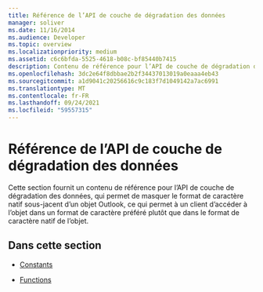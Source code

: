 ```yaml
---
title: Référence de l’API de couche de dégradation des données
manager: soliver
ms.date: 11/16/2014
ms.audience: Developer
ms.topic: overview
ms.localizationpriority: medium
ms.assetid: c6c6bfda-5525-4618-b08c-bf85440b7415
description: Contenu de référence pour l’API de couche de dégradation des données, qui permet de masquer le format de caractère natif sous-jacent d’Outlook objet.
ms.openlocfilehash: 3dc2e64f8dbbae2b2f34437013019a0eaaa4eb43
ms.sourcegitcommit: a1d9041c20256616c9c183f7d1049142a7ac6991
ms.translationtype: MT
ms.contentlocale: fr-FR
ms.lasthandoff: 09/24/2021
ms.locfileid: "59557315"
---
```

# <a name="data-degradation-layer-api-reference"></a>Référence de l’API de couche de dégradation des données

Cette section fournit un contenu de référence pour l’API de couche de dégradation des données, qui permet de masquer le format de caractère natif sous-jacent d’un objet Outlook, ce qui permet à un client d’accéder à l’objet dans un format de caractère préféré plutôt que dans le format de caractère natif de l’objet.
  
## <a name="in-this-section"></a>Dans cette section

- [Constants](constants-data-degradation-layer-api.md)
    
- [Functions](functions-data-degradation-layer-api.md)
    

